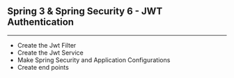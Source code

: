 <h2>Spring 3 & Spring Security 6 - JWT Authentication</h2>
<hr>
<ul>
<li>Create the Jwt Filter</li>
<li>Create the Jwt Service</li>
<li>Make Spring Security and Application Configurations</li>
<li>Create end points</li>
</ul>